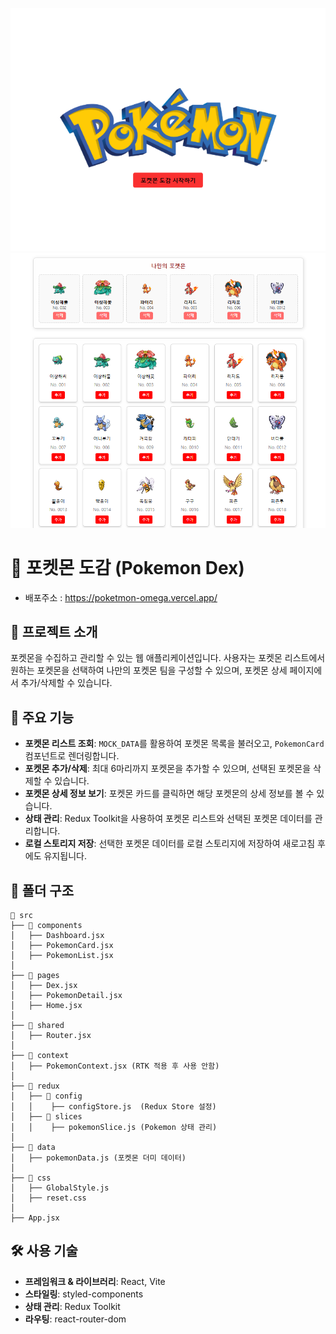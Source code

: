 ![alt text](image-2.png)
![alt text](image.png)

# 🐾 포켓몬 도감 (Pokemon Dex)

- 배포주소 : https://poketmon-omega.vercel.app/

## 📌 프로젝트 소개

포켓몬을 수집하고 관리할 수 있는 웹 애플리케이션입니다. 사용자는 포켓몬 리스트에서 원하는 포켓몬을 선택하여 나만의 포켓몬 팀을 구성할 수 있으며, 포켓몬 상세 페이지에서 추가/삭제할 수 있습니다.

## 🚀 주요 기능

- **포켓몬 리스트 조회**: `MOCK_DATA`를 활용하여 포켓몬 목록을 불러오고, `PokemonCard` 컴포넌트로 렌더링합니다.
- **포켓몬 추가/삭제**: 최대 6마리까지 포켓몬을 추가할 수 있으며, 선택된 포켓몬을 삭제할 수 있습니다.
- **포켓몬 상세 정보 보기**: 포켓몬 카드를 클릭하면 해당 포켓몬의 상세 정보를 볼 수 있습니다.
- **상태 관리**: Redux Toolkit을 사용하여 포켓몬 리스트와 선택된 포켓몬 데이터를 관리합니다.
- **로컬 스토리지 저장**: 선택한 포켓몬 데이터를 로컬 스토리지에 저장하여 새로고침 후에도 유지됩니다.

## 📁 폴더 구조

```
📂 src
├── 📂 components
│   ├── Dashboard.jsx
│   ├── PokemonCard.jsx
│   ├── PokemonList.jsx
│
├── 📂 pages
│   ├── Dex.jsx
│   ├── PokemonDetail.jsx
│   ├── Home.jsx
│
├── 📂 shared
│   ├── Router.jsx
│
├── 📂 context
│   ├── PokemonContext.jsx (RTK 적용 후 사용 안함)
│
├── 📂 redux
│   ├── 📂 config
│   │    ├── configStore.js  (Redux Store 설정)
│   ├── 📂 slices
│   │    ├── pokemonSlice.js (Pokemon 상태 관리)
│
├── 📂 data
│   ├── pokemonData.js (포켓몬 더미 데이터)
│
├── 📂 css
│   ├── GlobalStyle.js
│   ├── reset.css
│
├── App.jsx
```

## 🛠️ 사용 기술

- **프레임워크 & 라이브러리**: React, Vite
- **스타일링**: styled-components
- **상태 관리**: Redux Toolkit
- **라우팅**: react-router-dom
